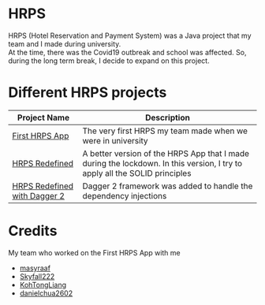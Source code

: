 # HRPS
HRPS (Hotel Reservation and Payment System) was a Java project that my team and I made during university.  
At the time, there was the Covid19 outbreak and school was affected. So, during the long term break, I decide to expand on this project.

# Different HRPS projects
| Project Name | Description |
|---|---|
| [First HRPS App](https://github.com/Muhazerin/cz2002-Assignment) | The very first HRPS my team made when we were in university |
|[HRPS Redefined](https://github.com/Muhazerin/HRPS-Redefined)|A better version of the HRPS App that I made during the lockdown. In this version, I try to apply all the SOLID principles|
|[HRPS Redefined with Dagger 2](https://github.com/Muhazerin/HRPS-Redefined-with-Dagger2)|Dagger 2 framework was added to handle the dependency injections|

# Credits
My team who worked on the First HRPS App with me  
* [masyraaf](https://github.com/masyraaf)
* [Skyfall222](https://github.com/Skyfall222)
* [KohTongLiang](https://github.com/KohTongLiang)
* [danielchua2602](https://github.com/danielchua2602)
